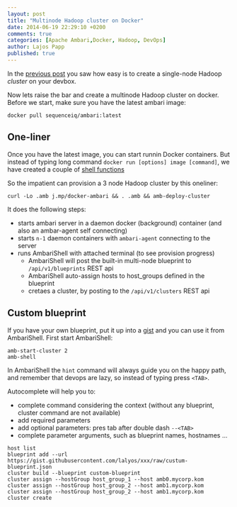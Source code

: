 ```yaml
---
layout: post
title: "Multinode Hadoop cluster on Docker"
date: 2014-06-19 22:29:10 +0200
comments: true
categories: [Apache Ambari,Docker, Hadoop, DevOps]
author: Lajos Papp
published: true
---
```


In the [previous post](http://blog.sequenceiq.com/blog/2014/06/17/ambari-cluster-on-docker/)
you saw how easy is to create a single-node Hadoop *cluster* on your devbox.

Now lets raise the bar and create a multinode Hadoop cluster on docker. Before we
start, make sure you have the latest ambari image:

```
docker pull sequenceiq/ambari:latest
```

## One-liner

Once you have the latest image, you can start runnin Docker containers.
But instead of typing long command `docker run [options] image [command]`,
we have created a couple of [shell functions](https://github.com/sequenceiq/docker-ambari/blob/master/ambari-functions)

So the impatient can provision a 3 node Hadoop cluster by this oneliner:
```
curl -Lo .amb j.mp/docker-ambari && . .amb && amb-deploy-cluster
```

<!-- more -->

It does the following steps:

- starts ambari server in a daemon docker (background) container (and also an ambar-agent self connecting)
- starts `n-1` daemon containers with `ambari-agent` connecting to the server
- runs AmbariShell with attached terminal (to see provision progress)
  - AmbariShell will post the built-in multi-node blueprint to `/api/v1/blueprints` REST api
  - AmbariShell auto-assign hosts to host_groups defined in the blueprint
  - cretaes a cluster, by posting to the `/api/v1/clusters` REST api

## Custom blueprint

If you have your own blueprint, put it up into a [gist](https://gist.github.com/)
and you can use it from AmbariShell. First start AmbariShell:
```
amb-start-cluster 2
amb-shell
```

In AmbariShell the `hint` command will always guide you on the happy path,
and remember that devops are lazy, so instead of typing press `<TAB>`.

Autocomplete will help you to:

 - complete command considering the context (without any blueprint, cluster command are not available)
 - add required parameters
 - add optional parameters: pres tab after double dash `--<TAB>`
 - complete parameter arguments, such as blueprint names, hostnames ...

```
host list
blueprint add --url https://gist.githubusercontent.com/lalyos/xxx/raw/custum-blueprint.json
cluster build --blueprint custom-blueprint
cluster assign --hostGroup host_group_1 --host amb0.mycorp.kom
cluster assign --hostGroup host_group_2 --host amb1.mycorp.kom
cluster assign --hostGroup host_group_2 --host amb1.mycorp.kom
cluster create
```

